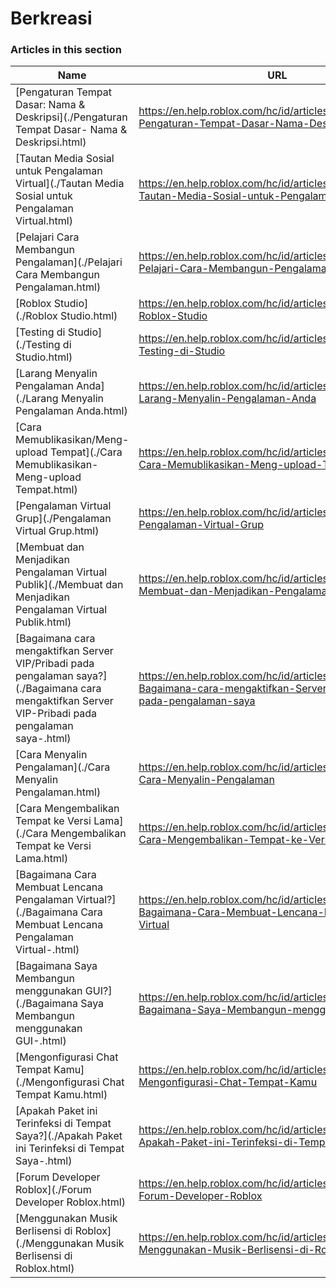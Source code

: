 # Berkreasi  
### Articles in this section
Name|URL
-|-
[Pengaturan Tempat Dasar: Nama & Deskripsi](./Pengaturan Tempat Dasar- Nama & Deskripsi.html) |https://en.help.roblox.com/hc/id/articles/203314030-Pengaturan-Tempat-Dasar-Nama-Deskripsi
[Tautan Media Sosial untuk Pengalaman Virtual](./Tautan Media Sosial untuk Pengalaman Virtual.html) |https://en.help.roblox.com/hc/id/articles/360000910966-Tautan-Media-Sosial-untuk-Pengalaman-Virtual
[Pelajari Cara Membangun Pengalaman](./Pelajari Cara Membangun Pengalaman.html) |https://en.help.roblox.com/hc/id/articles/203625344-Pelajari-Cara-Membangun-Pengalaman
[Roblox Studio](./Roblox Studio.html) |https://en.help.roblox.com/hc/id/articles/203313860-Roblox-Studio
[Testing di Studio](./Testing di Studio.html) |https://en.help.roblox.com/hc/id/articles/203313870-Testing-di-Studio
[Larang Menyalin Pengalaman Anda](./Larang Menyalin Pengalaman Anda.html) |https://en.help.roblox.com/hc/id/articles/203313940-Larang-Menyalin-Pengalaman-Anda
[Cara Memublikasikan/Meng-upload Tempat](./Cara Memublikasikan-Meng-upload Tempat.html) |https://en.help.roblox.com/hc/id/articles/203313890-Cara-Memublikasikan-Meng-upload-Tempat
[Pengalaman Virtual Grup](./Pengalaman Virtual Grup.html) |https://en.help.roblox.com/hc/id/articles/203313760-Pengalaman-Virtual-Grup
[Membuat dan Menjadikan Pengalaman Virtual Publik](./Membuat dan Menjadikan Pengalaman Virtual Publik.html) |https://en.help.roblox.com/hc/id/articles/203313950-Membuat-dan-Menjadikan-Pengalaman-Virtual-Publik
[Bagaimana cara mengaktifkan Server VIP/Pribadi pada pengalaman saya?](./Bagaimana cara mengaktifkan Server VIP-Pribadi pada pengalaman saya-.html) |https://en.help.roblox.com/hc/id/articles/360000781023-Bagaimana-cara-mengaktifkan-Server-VIP-Pribadi-pada-pengalaman-saya
[Cara Menyalin Pengalaman](./Cara Menyalin Pengalaman.html) |https://en.help.roblox.com/hc/id/articles/203313900-Cara-Menyalin-Pengalaman
[Cara Mengembalikan Tempat ke Versi Lama](./Cara Mengembalikan Tempat ke Versi Lama.html) |https://en.help.roblox.com/hc/id/articles/203313850-Cara-Mengembalikan-Tempat-ke-Versi-Lama
[Bagaimana Cara Membuat Lencana Pengalaman Virtual?](./Bagaimana Cara Membuat Lencana Pengalaman Virtual-.html) |https://en.help.roblox.com/hc/id/articles/203313650-Bagaimana-Cara-Membuat-Lencana-Pengalaman-Virtual
[Bagaimana Saya Membangun menggunakan GUI?](./Bagaimana Saya Membangun menggunakan GUI-.html) |https://en.help.roblox.com/hc/id/articles/203313960-Bagaimana-Saya-Membangun-menggunakan-GUI
[Mengonfigurasi Chat Tempat Kamu](./Mengonfigurasi Chat Tempat Kamu.html) |https://en.help.roblox.com/hc/id/articles/360019904552-Mengonfigurasi-Chat-Tempat-Kamu
[Apakah Paket ini Terinfeksi di Tempat Saya?](./Apakah Paket ini Terinfeksi di Tempat Saya-.html) |https://en.help.roblox.com/hc/id/articles/203312920-Apakah-Paket-ini-Terinfeksi-di-Tempat-Saya
[Forum Developer Roblox](./Forum Developer Roblox.html) |https://en.help.roblox.com/hc/id/articles/360000240223-Forum-Developer-Roblox
[Menggunakan Musik Berlisensi di Roblox](./Menggunakan Musik Berlisensi di Roblox.html) |https://en.help.roblox.com/hc/id/articles/360000927163-Menggunakan-Musik-Berlisensi-di-Roblox